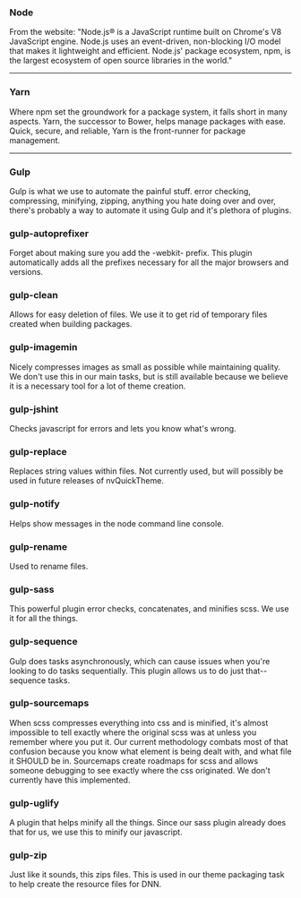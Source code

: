 ### Node
From the website: "Node.js® is a JavaScript runtime built on Chrome's V8 JavaScript engine. Node.js uses an event-driven, non-blocking I/O model that makes it lightweight and efficient. Node.js' package ecosystem, npm, is the largest ecosystem of open source libraries in the world."


***

### Yarn
Where npm set the groundwork for a package system, it falls short in many aspects. Yarn, the successor to Bower, helps manage packages with ease. Quick, secure, and reliable, Yarn is the front-runner for package management.


***

### Gulp
Gulp is what we use to automate the painful stuff. error checking, compressing, minifying, zipping, anything you hate doing over and over, there's probably a way to automate it using Gulp and it's plethora of plugins.

### gulp-autoprefixer
Forget about making sure you add the -webkit- prefix. This plugin automatically adds all the prefixes necessary for all the major browsers and versions.

### gulp-clean
Allows for easy deletion of files. We use it to get rid of temporary files created when building packages.

### gulp-imagemin
Nicely compresses images as small as possible while maintaining quality. We don't use this in our main tasks, but is still available because we believe it is a necessary tool for a lot of theme creation.

### gulp-jshint
Checks javascript for errors and lets you know what's wrong.

### gulp-replace
Replaces string values within files. Not currently used, but will possibly be used in future releases of nvQuickTheme.

### gulp-notify
Helps show messages in the node command line console.

### gulp-rename
Used to rename files.

### gulp-sass
This powerful plugin error checks, concatenates, and minifies scss. We use it for all the things.

### gulp-sequence
Gulp does tasks asynchronously, which can cause issues when you're looking to do tasks sequentially. This plugin allows us to do just that--sequence tasks.

### gulp-sourcemaps
When scss compresses everything into css and is minified, it's almost impossible to tell exactly where the original scss was at unless you remember where you put it. Our current methodology combats most of that confusion because you know what element is being dealt with, and what file it SHOULD be in. Sourcemaps create roadmaps for scss and allows someone debugging to see exactly where the css originated. We don't currently have this implemented.

### gulp-uglify
A plugin that helps minify all the things. Since our sass plugin already does that for us, we use this to minify our javascript.

### gulp-zip
Just like it sounds, this zips files. This is used in our theme packaging task to help create the resource files for DNN.